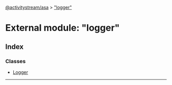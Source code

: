 [@activitystream/asa](../README.md) > ["logger"](../modules/_logger_.md)

# External module: "logger"

## Index

### Classes

* [Logger](../classes/_logger_.logger.md)

---

